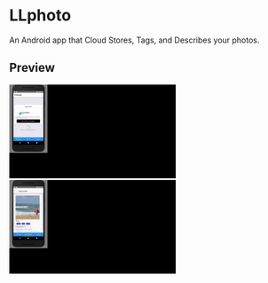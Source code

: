 # LLphoto
An Android app that Cloud Stores, Tags, and Describes your photos.

## Preview
<div style="float: left;"><img src="/pre1.gif" width="300" height="auto" /></div>
<div style="float: left;"><img src="/pre2.gif" width="300" height="auto" /></div>

